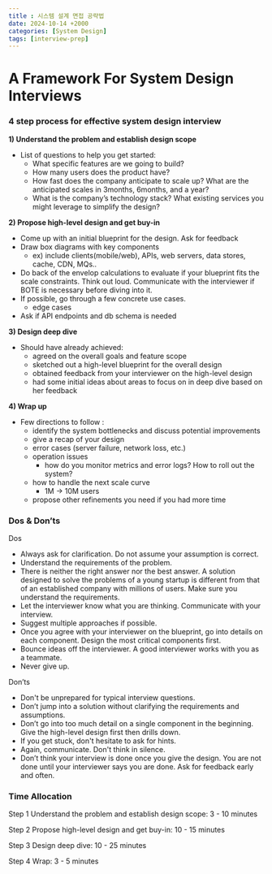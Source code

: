 ```yaml
---
title : 시스템 설계 면접 공략법
date: 2024-10-14 +2000
categories: [System Design]
tags: [interview-prep]
---
```

# A Framework For System Design Interviews

### 4 step process for effective system design interview

**1) Understand the problem and establish design scope**

- List of questions to help you get started:
    - What specific features are we going to build?
    - How many users does the product have?
    - How fast does the company anticipate to scale up? What are the anticipated scales in 3months, 6months, and a year?
    - What is the company’s technology stack? What existing services you might leverage to simplify the design?

**2) Propose high-level design and get buy-in**

- Come up with an initial blueprint for the design. Ask for feedback
- Draw box diagrams with key components
    - ex) include clients(mobile/web), APIs, web servers, data stores, cache, CDN, MQs..
- Do back of the envelop calculations to evaluate if your blueprint fits the scale constraints. Think out loud. Communicate with the interviewer if BOTE is necessary before diving into it.
- If possible, go through a few concrete use cases.
    - edge cases
- Ask if API endpoints and db schema is needed

**3) Design deep dive**

- Should have already achieved:
    - agreed on the overall goals and feature scope
    - sketched out a high-level blueprint for the overall design
    - obtained feedback from your interviewer on the high-level design
    - had some initial ideas about areas to focus on in deep dive based on her feedback

**4) Wrap up**

- Few directions to follow :
    - identify the system bottlenecks and discuss potential improvements
    - give a recap of your design
    - error cases (server failure, network loss, etc.)
    - operation issues
        - how do you monitor metrics and error logs? How to roll out the system?
    - how to handle the next scale curve
        - 1M → 10M users
    - propose other refinements you need if you had more time

### Dos & Don’ts

Dos

- Always ask for clarification. Do not assume your assumption is correct.
- Understand the requirements of the problem.
- There is neither the right answer nor the best answer. A solution designed to solve the problems of a young startup is different from that of an established company with millions of users. Make sure you understand the requirements.
- Let the interviewer know what you are thinking. Communicate with your interview.
- Suggest multiple approaches if possible.
- Once you agree with your interviewer on the blueprint, go into details on each component. Design the most critical components first.
- Bounce ideas off the interviewer. A good interviewer works with you as a teammate.
- Never give up.

Don’ts

- Don't be unprepared for typical interview questions.
- Don’t jump into a solution without clarifying the requirements and assumptions.
- Don’t go into too much detail on a single component in the beginning. Give the high-level design first then drills down.
- If you get stuck, don't hesitate to ask for hints.
- Again, communicate. Don't think in silence.
- Don’t think your interview is done once you give the design. You are not done until your interviewer says you are done. Ask for feedback early and often.

### Time Allocation

Step 1 Understand the problem and establish design scope: 3 - 10 minutes

Step 2 Propose high-level design and get buy-in: 10 - 15 minutes

Step 3 Design deep dive: 10 - 25 minutes

Step 4 Wrap: 3 - 5 minutes
